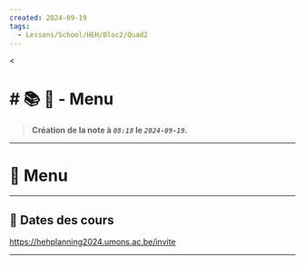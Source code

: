 ```yaml
---
created: 2024-09-19
tags:
  - Lessons/School/HEH/Bloc2/Quad2
---
```

<
# # 📚  📜 - Menu
> **Création de la note à *`08:18`* le *`2024-09-19`.***
---

# 📝 Menu

---

## 📅 Dates des cours

https://hehplanning2024.umons.ac.be/invite

---
